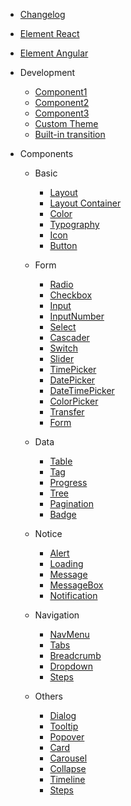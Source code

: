 - [Changelog](changelog.md)
- [Element React](https://elemefe.github.io/element-react/)
- [Element Angular](https://element-angular.faas.ele.me/)

- Development

  - [Component1](component1.md)
  - [Component2](component2.md)
  - [Component3](component3.md)
  - [Custom Theme](custom-theme.md)
  - [Built-in transition](transition.md)

- Components

  - Basic

    - [Layout](layout.md)
    - [Layout Container](container.md)
    - [Color](color.md)
    - [Typography](typography.md)
    - [Icon](icon.md)
    - [Button](button.md)

  - Form

    - [Radio](radio.md)
    - [Checkbox](checkbox.md)
    - [Input](input.md)
    - [InputNumber](input-number.md)
    - [Select](select.md)
    - [Cascader](cascader.md)
    - [Switch](switch.md)
    - [Slider](slider.md)
    - [TimePicker](time-picker.md)
    - [DatePicker](date-picker.md)
    - [DateTimePicker](datetime-picker.md)
    - [ColorPicker](color-picker.md)
    - [Transfer](transfer.md)
    - [Form](form.md)

  - Data

    - [Table](table.md)
    - [Tag](tag.md)
    - [Progress](progress.md)
    - [Tree](tree.md)
    - [Pagination](pagination.md)
    - [Badge](badge.md)

  - Notice

    - [Alert](alert.md)
    - [Loading](loading.md)
    - [Message](message.md)
    - [MessageBox](message-box.md)
    - [Notification](notification.md)

  - Navigation

    - [NavMenu](menu.md)
    - [Tabs](tabs.md)
    - [Breadcrumb](breadcrumb.md)
    - [Dropdown](dropdown.md)
    - [Steps](steps.md)

  - Others
    - [Dialog](dialog.md)
    - [Tooltip](tooltip.md)
    - [Popover](popover.md)
    - [Card](card.md)
    - [Carousel](carousel.md)
    - [Collapse](collapse.md)
    - [Timeline](steps.md)
    - [Steps](timeline.md)
